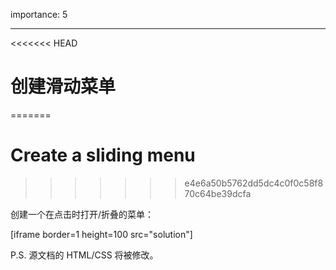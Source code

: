 importance: 5

---

<<<<<<< HEAD
# 创建滑动菜单
=======
# Create a sliding menu
>>>>>>> e4e6a50b5762dd5dc4c0f0c58f870c64be39dcfa

创建一个在点击时打开/折叠的菜单：

[iframe border=1 height=100 src="solution"]

P.S. 源文档的 HTML/CSS 将被修改。
